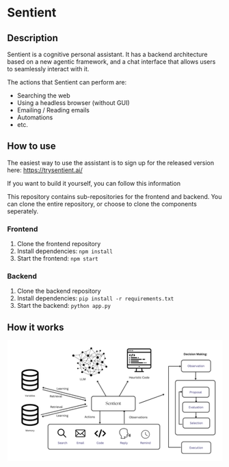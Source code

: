 # Sentient

## Description

Sentient is a cognitive personal assistant. It has a backend architecture based on a new agentic framework, and a chat interface that allows users to seamlessly interact with it. 

The actions that Sentient can perform are:
- Searching the web
- Using a headless browser (without GUI)
- Emailing / Reading emails
- Automations
- etc.

## How to use

The easiest way to use the assistant is to sign up for the released version here: https://trysentient.ai/

If you want to build it yourself, you can follow this information

This repository contains sub-repositories for the frontend and backend. You can clone the entire repository, or choose to clone the components seperately. 

### Frontend

1. Clone the frontend repository
2. Install dependencies: `npm install`
3. Start the frontend: `npm start`

### Backend

1. Clone the backend repository
2. Install dependencies: `pip install -r requirements.txt`
3. Start the backend: `python app.py`

## How it works

![image](./Architecture.png)